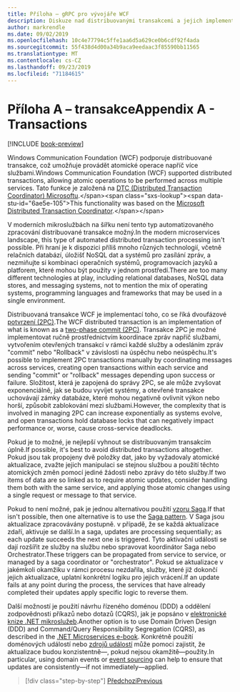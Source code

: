 ```yaml
---
title: Příloha – gRPC pro vývojáře WCF
description: Diskuze nad distribuovanými transakcemi a jejich implementaci v moderních architekturách mikroslužeb.
author: markrendle
ms.date: 09/02/2019
ms.openlocfilehash: 10c4e77794c5ffe1aa6d5a629ce0b6cdf92f4ada
ms.sourcegitcommit: 55f438d4d00a34b9aca9eedaac3f85590bb11565
ms.translationtype: MT
ms.contentlocale: cs-CZ
ms.lasthandoff: 09/23/2019
ms.locfileid: "71184615"
---
```

# <a name="appendix-a---transactions"></a><span data-ttu-id="6ae5e-103">Příloha A – transakce</span><span class="sxs-lookup"><span data-stu-id="6ae5e-103">Appendix A - Transactions</span></span>

[!INCLUDE [book-preview](../../../includes/book-preview.md)]

<span data-ttu-id="6ae5e-104">Windows Communication Foundation (WCF) podporuje distribuované transakce, což umožňuje provádět atomické operace napříč více službami.</span><span class="sxs-lookup"><span data-stu-id="6ae5e-104">Windows Communication Foundation (WCF) supported distributed transactions, allowing atomic operations to be performed across multiple services.</span></span> <span data-ttu-id="6ae5e-105">Tato funkce je založená na [DTC (Distributed Transaction Coordinator) Microsoftu](https://docs.microsoft.com/previous-versions/windows/desktop/ms684146(v=vs.85)).</span><span class="sxs-lookup"><span data-stu-id="6ae5e-105">This functionality was based on the [Microsoft Distributed Transaction Coordinator](https://docs.microsoft.com/previous-versions/windows/desktop/ms684146(v=vs.85)).</span></span>

<span data-ttu-id="6ae5e-106">V moderních mikroslužbách na šířku není tento typ automatizovaného zpracování distribuované transakce možný.</span><span class="sxs-lookup"><span data-stu-id="6ae5e-106">In the modern microservices landscape, this type of automated distributed transaction processing isn't possible.</span></span> <span data-ttu-id="6ae5e-107">Při hraní je k dispozici příliš mnoho různých technologií, včetně relačních databází, úložišť NoSQL dat a systémů pro zasílání zpráv, a nezmiňujte si kombinaci operačních systémů, programovacích jazyků a platforem, které mohou být použity v jednom prostředí.</span><span class="sxs-lookup"><span data-stu-id="6ae5e-107">There are too many different technologies at play, including relational databases, NoSQL data stores, and messaging systems, not to mention the mix of operating systems, programming languages and frameworks that may be used in a single environment.</span></span>

<span data-ttu-id="6ae5e-108">Distribuovaná transakce WCF je implementací toho, co se říká dvoufázové [potvrzení (2PC)](https://en.wikipedia.org/wiki/Two-phase_commit_protocol).</span><span class="sxs-lookup"><span data-stu-id="6ae5e-108">The WCF distributed transaction is an implementation of what is known as a [two-phase commit (2PC)](https://en.wikipedia.org/wiki/Two-phase_commit_protocol).</span></span> <span data-ttu-id="6ae5e-109">Transakce 2PC je možné implementovat ručně prostřednictvím koordinace zpráv napříč službami, vytvořením otevřených transakcí v rámci každé služby a odesláním zpráv "commit" nebo "Rollback" v závislosti na úspěchu nebo neúspěchu.</span><span class="sxs-lookup"><span data-stu-id="6ae5e-109">It's possible to implement 2PC transactions manually by coordinating messages across services, creating open transactions within each service and sending "commit" or "rollback" messages depending upon success or failure.</span></span> <span data-ttu-id="6ae5e-110">Složitost, která je zapojená do správy 2PC, se ale může zvyšovat exponenciálně, jak se budou vyvíjet systémy, a otevřené transakce uchovávají zámky databáze, které mohou negativně ovlivnit výkon nebo horší, způsobit zablokování mezi službami.</span><span class="sxs-lookup"><span data-stu-id="6ae5e-110">However, the complexity that is involved in managing 2PC can increase exponentially as systems evolve, and open transactions hold database locks that can negatively impact performance or, worse, cause cross-service deadlocks.</span></span>

<span data-ttu-id="6ae5e-111">Pokud je to možné, je nejlepší vyhnout se distribuovaným transakcím úplně.</span><span class="sxs-lookup"><span data-stu-id="6ae5e-111">If possible, it's best to avoid distributed transactions altogether.</span></span> <span data-ttu-id="6ae5e-112">Pokud jsou tak propojeny dvě položky dat, jako by vyžadovaly atomické aktualizace, zvažte jejich manipulaci se stejnou službou a použití těchto atomických změn pomocí jediné žádosti nebo zprávy do této služby.</span><span class="sxs-lookup"><span data-stu-id="6ae5e-112">If two items of data are so linked as to require atomic updates, consider handling them both with the same service, and applying those atomic changes using a single request or message to that service.</span></span>

<span data-ttu-id="6ae5e-113">Pokud to není možné, pak je jednou alternativou použití [vzoru Saga](https://microservices.io/patterns/data/saga.html).</span><span class="sxs-lookup"><span data-stu-id="6ae5e-113">If that isn't possible, then one alternative is to use the [Saga pattern](https://microservices.io/patterns/data/saga.html).</span></span> <span data-ttu-id="6ae5e-114">V Saga jsou aktualizace zpracovávány postupně. v případě, že se každá aktualizace zdaří, aktivuje se další.</span><span class="sxs-lookup"><span data-stu-id="6ae5e-114">In a saga, updates are processing sequentially; as each update succeeds the next one is triggered.</span></span> <span data-ttu-id="6ae5e-115">Tyto aktivační události se dají rozšířit ze služby na službu nebo spravovat koordinátor Saga nebo Orchestrator.</span><span class="sxs-lookup"><span data-stu-id="6ae5e-115">These triggers can be propagated from service to service, or managed by a saga coordinator or "orchestrator".</span></span> <span data-ttu-id="6ae5e-116">Pokud se aktualizace v jakémkoli okamžiku v rámci procesu nezdařila, služby, které již dokončí jejich aktualizace, uplatní konkrétní logiku pro jejich vrácení.</span><span class="sxs-lookup"><span data-stu-id="6ae5e-116">If an update fails at any point during the process, the services that have already completed their updates apply specific logic to reverse them.</span></span>

<span data-ttu-id="6ae5e-117">Další možností je použití návrhu řízeného doménou (DDD) a oddělení zodpovědnosti příkazů nebo dotazů (CQRS), jak je popsáno v [elektronické knize .NET mikroslužeb](https://docs.microsoft.com/dotnet/architecture/microservices/microservice-ddd-cqrs-patterns/).</span><span class="sxs-lookup"><span data-stu-id="6ae5e-117">Another option is to use Domain Driven Design (DDD) and Command/Query Responsibility Segregation (CQRS), as described in the [.NET Microservices e-book](https://docs.microsoft.com/dotnet/architecture/microservices/microservice-ddd-cqrs-patterns/).</span></span> <span data-ttu-id="6ae5e-118">Konkrétně použití doménových událostí nebo [zdrojů událostí](https://martinfowler.com/eaaDev/EventSourcing.html) může pomoci zajistit, že aktualizace budou konzistentně&mdash;, pokud nejsou okamžitě&mdash;použity.</span><span class="sxs-lookup"><span data-stu-id="6ae5e-118">In particular, using domain events or [event sourcing](https://martinfowler.com/eaaDev/EventSourcing.html) can help to ensure that updates are consistently&mdash;if not immediately&mdash;applied.</span></span>

>[!div class="step-by-step"]
>[<span data-ttu-id="6ae5e-119">Předchozí</span><span class="sxs-lookup"><span data-stu-id="6ae5e-119">Previous</span></span>](application-performance-management.md)
